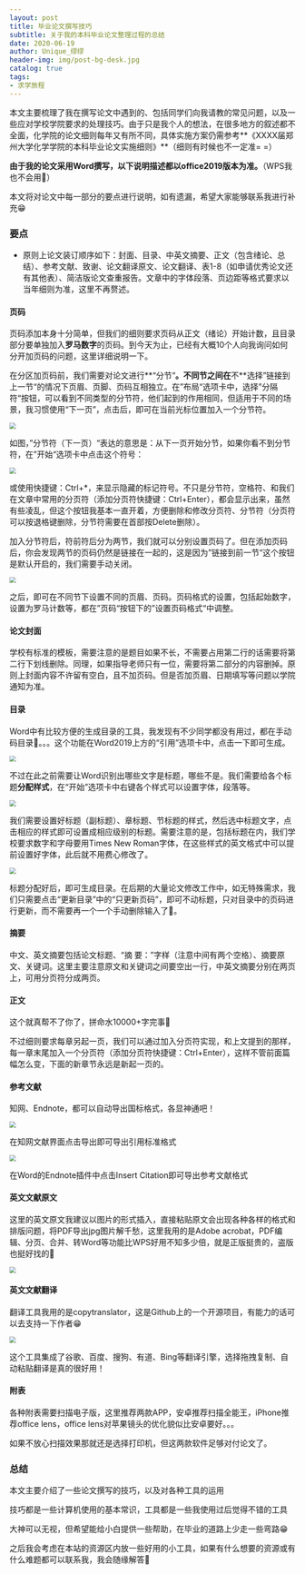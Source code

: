 ```yaml
---
layout: post
title: 毕业论文撰写技巧
subtitle: 关于我的本科毕业论文整理过程的总结
date: 2020-06-19
author: Unique_缪缪
header-img: img/post-bg-desk.jpg
catalog: true
tags:
- 求学旅程
---
```



  本文主要梳理了我在撰写论文中遇到的、包括同学们向我请教的常见问题，以及一些应对学校学院要求的处理技巧。由于只是我个人的想法，在很多地方的叙述都不全面，化学院的论文细则每年又有所不同，具体实施方案仍需参考**《XXXX届郑州大学化学学院的本科毕业论文实施细则》**（细则有时候也不一定准= =）

**由于我的论文采用Word撰写，以下说明描述都以office2019版本为准。**（WPS我也不会用🙈）

本文将对论文中每一部分的要点进行说明，如有遗漏，希望大家能够联系我进行补充😁

### 要点

* 原则上论文装订顺序如下：封面、目录、中英文摘要、正文（包含绪论、总结）、参考文献、致谢、论文翻译原文、论文翻译、表1-8（如申请优秀论文还有其他表）、简洁版论文查重报告。文章中的字体段落、页边距等格式要求以当年细则为准，这里不再赘述。

#### 页码
页码添加本身十分简单，但我们的细则要求页码从正文（绪论）开始计数，且目录部分要单独加入**罗马数字**的页码。到今天为止，已经有大概10个人向我询问如何分开加页码的问题，这里详细说明一下。

  在分区加页码前，我们需要对论文进行**“分节“**。不同节之间在**不**选择”链接到上一节“的情况下页眉、页脚、页码互相独立。在”布局“选项卡中，选择”分隔符“按钮，可以看到不同类型的分节符，他们起到的作用相同，但适用于不同的场景，我习惯使用“下一页”，点击后，即可在当前光标位置加入一个分节符。

 <img src="https://raw.githubusercontent.com/mumium/picture-bed/master/img/20200619184951.png" style="zoom:67%;" />

  如图，”分节符（下一页）“表达的意思是：从下一页开始分节，如果你看不到分节符，在”开始“选项卡中点击这个符号：

  <img src="https://raw.githubusercontent.com/mumium/picture-bed/master/img/20200619185747.png" style="zoom:67%;" />

  或使用快捷键：Ctrl+*，来显示隐藏的标记符号。不只是分节符，空格符、和我们在文章中常用的分页符（添加分页符快捷键：Ctrl+Enter），都会显示出来，虽然有些凌乱，但这个按钮我基本一直开着，方便删除和修改分页符、分节符（分页符可以按退格键删除，分节符需要在首部按Delete删除）。

  加入分节符后，符前符后分为两节，我们就可以分别设置页码了。但在添加页码后，你会发现两节的页码仍然是链接在一起的，这是因为”链接到前一节“这个按钮是默认开启的，我们需要手动关闭。

 <img src="https://raw.githubusercontent.com/mumium/picture-bed/master/img/20200619190611.png" style="zoom:67%;" />

  之后，即可在不同节下设置不同的页眉、页码。页码格式的设置，包括起始数字，设置为罗马计数等，都在”页码“按钮下的”设置页码格式“中调整。

#### 论文封面
学校有标准的模板，需要注意的是题目如果不长，不需要占用第二行的话需要将第二行下划线删除。同理，如果指导老师只有一位，需要将第二部分的内容删掉。原则上封面内容不许留有空白，且不加页码。但是否加页眉、日期填写等问题以学院通知为准。

#### 目录
Word中有比较方便的生成目录的工具，我发现有不少同学都没有用过，都在手动码目录🙈。。。这个功能在Word2019上方的“引用”选项卡中，点击一下即可生成。

 <img src="https://raw.githubusercontent.com/mumium/picture-bed/master/img/20200619202603.png" style="zoom:67%;" />

  不过在此之前需要让Word识别出哪些文字是标题，哪些不是。我们需要给各个标题**分配样式**，在“开始”选项卡中右键各个样式可以设置字体，段落等。

 <img src="https://raw.githubusercontent.com/mumium/picture-bed/master/img/20200619191854.png" style="zoom:67%;" />

  我们需要设置好标题（副标题）、章标题、节标题的样式，然后选中标题文字，点击相应的样式即可设置成相应级别的标题。需要注意的是，包括标题在内，我们学校要求数字和字母要用Times New Roman字体，在这些样式的英文格式中可以提前设置好字体，此后就不用费心修改了。

<img src="https://raw.githubusercontent.com/mumium/picture-bed/master/img/20200619192005.png" style="zoom:67%;" />

  标题分配好后，即可生成目录。在后期的大量论文修改工作中，如无特殊需求，我们只需要点击“更新目录”中的“只更新页码”，即可不动标题，只对目录中的页码进行更新，而不需要再一个一个手动删除输入了🙊。

#### 摘要
中文、英文摘要包括论文标题、“摘  要：”字样（注意中间有两个空格）、摘要原文、关键词。这里主要注意原文和关键词之间要空出一行，中英文摘要分别在两页上，可用分页符分成两页。

#### 正文
这个就真帮不了你了，拼命水10000+字完事🙈

  不过细则要求每章另起一页，我们可以通过加入分页符实现，和上文提到的那样，每一章末尾加入一个分页符（添加分页符快捷键：Ctrl+Enter），这样不管前面篇幅怎么变，下面的新章节永远是新起一页的。

#### 参考文献
知网、Endnote，都可以自动导出国标格式，各显神通吧！

<img src="https://raw.githubusercontent.com/mumium/picture-bed/master/img/20200619193037.png" style="zoom:67%;" />

在知网文献界面点击导出即可导出引用标准格式

<img src="https://raw.githubusercontent.com/mumium/picture-bed/master/img/20200619193330.png" style="zoom:67%;" />

在Word的Endnote插件中点击Insert Citation即可导出参考文献格式

#### 英文文献原文

这里的英文原文我建议以图片的形式插入，直接粘贴原文会出现各种各样的格式和排版问题，将PDF导出jpg图片解千愁，这里我用的是Adobe acrobat，PDF编辑、分页、合并、转Word等功能比WPS好用不知多少倍，就是正版挺贵的，盗版也挺好找的🤪

<img src="https://raw.githubusercontent.com/mumium/picture-bed/master/img/20200619195223.png" style="zoom:67%;" />

#### 英文文献翻译

翻译工具我用的是copytranslator，这是Github上的一个开源项目，有能力的话可以去支持一下作者😁

<img src="https://raw.githubusercontent.com/mumium/picture-bed/master/img/20200619194758.png" style="zoom:67%;" />

这个工具集成了谷歌、百度、搜狗、有道、Bing等翻译引擎，选择拖拽复制、自动粘贴翻译是真的很好用！

#### 附表

各种附表需要扫描电子版，这里推荐两款APP，安卓推荐扫描全能王，iPhone推荐office lens，office lens对苹果镜头的优化貌似比安卓要好。。。

如果不放心扫描效果那就还是选择打印机，但这两款软件足够对付论文了。


### 总结
本文主要介绍了一些论文撰写的技巧，以及对各种工具的运用

技巧都是一些计算机使用的基本常识，工具都是一些我使用过后觉得不错的工具

大神可以无视，但希望能给小白提供一些帮助，在毕业的道路上少走一些弯路😁

之后我会考虑在本站的资源区内放一些好用的小工具，如果有什么想要的资源或有什么难题都可以联系我，我会随缘解答🙈

